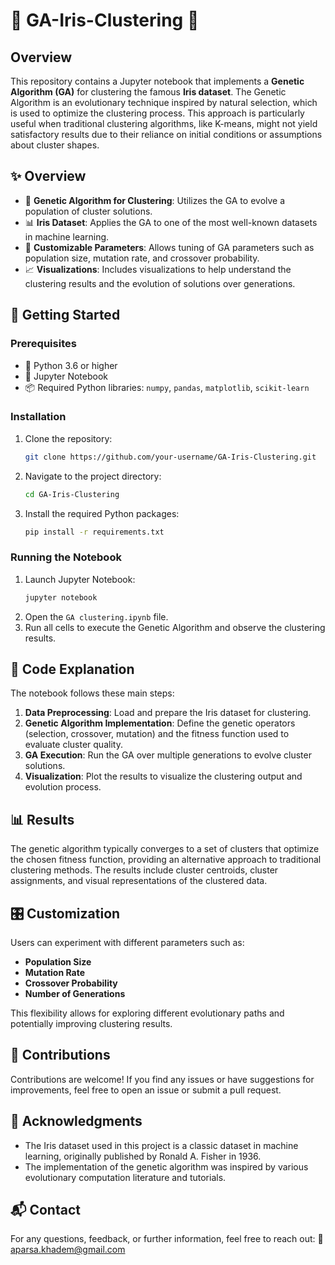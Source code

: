 # 🌸 GA-Iris-Clustering 🌱

## Overview
This repository contains a Jupyter notebook that implements a **Genetic Algorithm (GA)** for clustering the famous **Iris dataset**. The Genetic Algorithm is an evolutionary technique inspired by natural selection, which is used to optimize the clustering process. This approach is particularly useful when traditional clustering algorithms, like K-means, might not yield satisfactory results due to their reliance on initial conditions or assumptions about cluster shapes.

## ✨ Overview
- 🧬 **Genetic Algorithm for Clustering**: Utilizes the GA to evolve a population of cluster solutions.
- 📊 **Iris Dataset**: Applies the GA to one of the most well-known datasets in machine learning.
- 🔧 **Customizable Parameters**: Allows tuning of GA parameters such as population size, mutation rate, and crossover probability.
- 📈 **Visualizations**: Includes visualizations to help understand the clustering results and the evolution of solutions over generations.

## 🚀 Getting Started

### Prerequisites
- 🐍 Python 3.6 or higher
- 📒 Jupyter Notebook
- 📦 Required Python libraries: `numpy`, `pandas`, `matplotlib`, `scikit-learn`

### Installation
1. Clone the repository:
    ```bash
    git clone https://github.com/your-username/GA-Iris-Clustering.git
    ```
2. Navigate to the project directory:
    ```bash
    cd GA-Iris-Clustering
    ```
3. Install the required Python packages:
    ```bash
    pip install -r requirements.txt
    ```

### Running the Notebook
1. Launch Jupyter Notebook:
    ```bash
    jupyter notebook
    ```
2. Open the `GA clustering.ipynb` file.
3. Run all cells to execute the Genetic Algorithm and observe the clustering results.

## 🧠 Code Explanation
The notebook follows these main steps:
1. **Data Preprocessing**: Load and prepare the Iris dataset for clustering.
2. **Genetic Algorithm Implementation**: Define the genetic operators (selection, crossover, mutation) and the fitness function used to evaluate cluster quality.
3. **GA Execution**: Run the GA over multiple generations to evolve cluster solutions.
4. **Visualization**: Plot the results to visualize the clustering output and evolution process.

## 📊 Results
The genetic algorithm typically converges to a set of clusters that optimize the chosen fitness function, providing an alternative approach to traditional clustering methods. The results include cluster centroids, cluster assignments, and visual representations of the clustered data.

## 🎛️ Customization
Users can experiment with different parameters such as:
- **Population Size**
- **Mutation Rate**
- **Crossover Probability**
- **Number of Generations**

This flexibility allows for exploring different evolutionary paths and potentially improving clustering results.

## 🤝 Contributions
Contributions are welcome! If you find any issues or have suggestions for improvements, feel free to open an issue or submit a pull request.

## 🙏 Acknowledgments
- The Iris dataset used in this project is a classic dataset in machine learning, originally published by Ronald A. Fisher in 1936.
- The implementation of the genetic algorithm was inspired by various evolutionary computation literature and tutorials.
  
## 📬 Contact
For any questions, feedback, or further information, feel free to reach out:
📧 [aparsa.khadem@gmail.com](mailto:aparsa.khadem@gmail.com)
